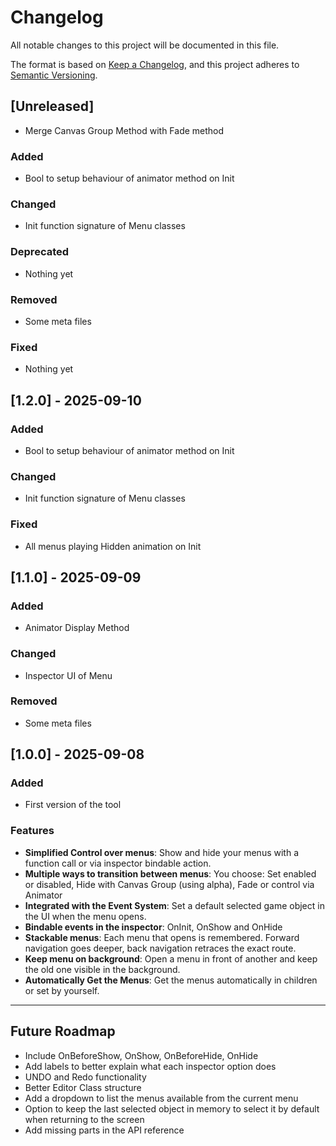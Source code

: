 # Changelog

All notable changes to this project will be documented in this file.

The format is based on [Keep a Changelog](https://keepachangelog.com/en/1.0.0/),
and this project adheres to [Semantic Versioning](https://semver.org/spec/v2.0.0.html).

## [Unreleased]
- Merge Canvas Group Method with Fade method

### Added
- Bool to setup behaviour of animator method on Init

### Changed
- Init function signature of Menu classes

### Deprecated
- Nothing yet

### Removed
- Some meta files

### Fixed
- Nothing yet

## [1.2.0] - 2025-09-10

### Added
- Bool to setup behaviour of animator method on Init

### Changed
- Init function signature of Menu classes

### Fixed
- All menus playing Hidden animation on Init

## [1.1.0] - 2025-09-09

### Added

- Animator Display Method

### Changed

- Inspector UI of Menu

### Removed
- Some meta files

## [1.0.0] - 2025-09-08

### Added
- First version of the tool

### Features
- **Simplified Control over menus**: Show and hide your menus with a function call or via inspector bindable action.
- **Multiple ways to transition between menus**: You choose: Set enabled or disabled, Hide with Canvas Group (using alpha), Fade or control via Animator
- **Integrated with the Event System**: Set a default selected game object in the UI when the menu opens.
- **Bindable events in the inspector**: OnInit, OnShow and OnHide
- **Stackable menus**: Each menu that opens is remembered. Forward navigation goes deeper, back navigation retraces the exact route.
- **Keep menu on background**: Open a menu in front of another and keep the old one visible in the background.
- **Automatically Get the Menus**: Get the menus automatically in children or set by yourself.

---

## Future Roadmap

- Include OnBeforeShow, OnShow, OnBeforeHide, OnHide
- Add labels to better explain what each inspector option does
- UNDO and Redo functionality
- Better Editor Class structure
- Add a dropdown to list the menus available from the current menu
- Option to keep the last selected object in memory to select it by default when returning to the screen
- Add missing parts in the API reference